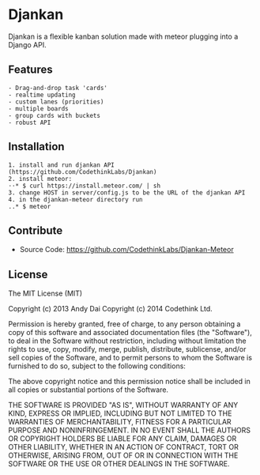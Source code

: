 Djankan
=======

Djankan is a flexible kanban solution made with meteor plugging into a Django API.

Features
--------

    - Drag-and-drop task 'cards'
    - realtime updating
    - custom lanes (priorities)
    - multiple boards
    - group cards with buckets
    - robust API

Installation
------------

    1. install and run djankan API (https://github.com/CodethinkLabs/Djankan)
    2. install meteor:
    ⋅⋅* $ curl https://install.meteor.com/ | sh
    3. change HOST in server/config.js to be the URL of the djankan API
    4. in the djankan-meteor directory run
    ..* $ meteor

Contribute
----------

- Source Code: https://github.com/CodethinkLabs/Djankan-Meteor

License
-------

The MIT License (MIT)

Copyright (c) 2013 Andy Dai
Copyright (c) 2014 Codethink Ltd.

Permission is hereby granted, free of charge, to any person obtaining a copy of
this software and associated documentation files (the "Software"), to deal in
the Software without restriction, including without limitation the rights to
use, copy, modify, merge, publish, distribute, sublicense, and/or sell copies of
the Software, and to permit persons to whom the Software is furnished to do so,
subject to the following conditions:

The above copyright notice and this permission notice shall be included in all
copies or substantial portions of the Software.

THE SOFTWARE IS PROVIDED "AS IS", WITHOUT WARRANTY OF ANY KIND, EXPRESS OR
IMPLIED, INCLUDING BUT NOT LIMITED TO THE WARRANTIES OF MERCHANTABILITY, FITNESS
FOR A PARTICULAR PURPOSE AND NONINFRINGEMENT. IN NO EVENT SHALL THE AUTHORS OR
COPYRIGHT HOLDERS BE LIABLE FOR ANY CLAIM, DAMAGES OR OTHER LIABILITY, WHETHER
IN AN ACTION OF CONTRACT, TORT OR OTHERWISE, ARISING FROM, OUT OF OR IN
CONNECTION WITH THE SOFTWARE OR THE USE OR OTHER DEALINGS IN THE SOFTWARE.
